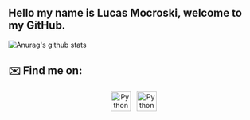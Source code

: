 ## Hello my name is Lucas Mocroski, welcome to my GitHub.
![Anurag's github stats](https://github-readme-stats.vercel.app/api?username=Mocroski)

## ✉️ Find me on:


<p align="center">
 <a href=https://www.linkedin.com/in/lucas-mocroski-51a7a0216/)](https://github.com/Mocroski" target="_blank" rel="noopener noreferrer"> <img src="https://cdn.jsdelivr.net/npm/simple-icons@v3/icons/linkedin.svg" alt="Python" height="40" style="vertical-align:top; margin:4px"></a>
 <a href="devmocroski@gmail.com"> <img src="https://cdn.jsdelivr.net/npm/simple-icons@v3/icons/gmail.svg" alt="Python" height="40" style="vertical-align:top; margin:4px"></a>
</p>

<br />

